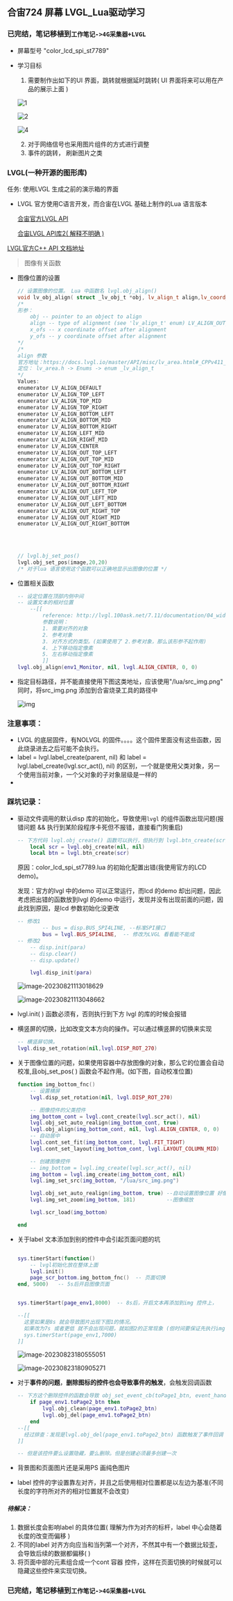 ## 合宙724 屏幕 LVGL_Lua驱动学习



### 已完结，笔记移植到`工作笔记->4G采集器+LVGL`

- 屏幕型号 "color_lcd_spi_st7789"

  



- 学习目标

  1. 需要制作出如下的UI 界面，跳转就根据延时跳转( UI 界面将来可以用在产品的展示上面 )

  ![1](https://dearliao.oss-cn-shenzhen.aliyuncs.com/Note/picture/202309061050982.jpg)

  ![2](https://dearliao.oss-cn-shenzhen.aliyuncs.com/Note/picture/202309061050983.jpg)

  ![4](https://dearliao.oss-cn-shenzhen.aliyuncs.com/Note/picture/202309061050984.jpg)

  2. 对于网络信号也采用图片组件的方式进行调整
  2. 事件的跳转， 刷新图片之类





### LVGL(一种开源的图形库)

任务: 使用LVGL 生成之前的演示箱的界面

- LVGL 官方使用C语言开发，而合宙在LVGL 基础上制作的Lua 语言版本

  [合宙官方LVGL API](https://doc.openluat.com/wiki/31?wiki_page_id=3977)

  [合宙LVGL API库2( 解释不明确 )](https://wiki.luatos.com/api/lvgl.html#)

  

[LVGL官方C++ API 文档地址](https://docs.lvgl.io/master/API/core/lv_obj_pos.html#_CPPv412lv_obj_alignP9_lv_obj_t10lv_align_t10lv_coord_t10lv_coord_t)

> 图像有关函数

- 图像位置的设置

  ```C++
  // 设置图像的位置。 Lua 中函数名 lvgl.obj_align()
  void lv_obj_align( struct _lv_obj_t *obj, lv_align_t align,lv_coord_t x_ofs, lv_coord_t y_ofs );
  /*
  形参：
      obj -- pointer to an object to align
      align -- type of alignment (see 'lv_align_t' enum) LV_ALIGN_OUT_... can't be used.
      x_ofs -- x coordinate offset after alignment
      y_ofs -- y coordinate offset after alignment
  */  
  /*
  align 参数 
  官方地址：https://docs.lvgl.io/master/API/misc/lv_area.html#_CPPv411_lv_align_t
  定位： lv_area.h -> Enums -> enum _lv_align_t
  */
  Values:
  enumerator LV_ALIGN_DEFAULT
  enumerator LV_ALIGN_TOP_LEFT
  enumerator LV_ALIGN_TOP_MID
  enumerator LV_ALIGN_TOP_RIGHT
  enumerator LV_ALIGN_BOTTOM_LEFT
  enumerator LV_ALIGN_BOTTOM_MID
  enumerator LV_ALIGN_BOTTOM_RIGHT
  enumerator LV_ALIGN_LEFT_MID
  enumerator LV_ALIGN_RIGHT_MID
  enumerator LV_ALIGN_CENTER
  enumerator LV_ALIGN_OUT_TOP_LEFT
  enumerator LV_ALIGN_OUT_TOP_MID
  enumerator LV_ALIGN_OUT_TOP_RIGHT
  enumerator LV_ALIGN_OUT_BOTTOM_LEFT
  enumerator LV_ALIGN_OUT_BOTTOM_MID
  enumerator LV_ALIGN_OUT_BOTTOM_RIGHT
  enumerator LV_ALIGN_OUT_LEFT_TOP
  enumerator LV_ALIGN_OUT_LEFT_MID
  enumerator LV_ALIGN_OUT_LEFT_BOTTOM
  enumerator LV_ALIGN_OUT_RIGHT_TOP
  enumerator LV_ALIGN_OUT_RIGHT_MID
  enumerator LV_ALIGN_OUT_RIGHT_BOTTOM
      
    
     
  ```

  ```C++
  // lvgl.bj_set_pos()
  lvgl.obj_set_pos(image,20,20)
  /* 对于lua 语言使用这个函数可以正确地显示出图像的位置 */ 
  
  
  ```




- 位置相关函数

  ```lua
  -- 设定位置在顶部内侧中间
  -- 设置文本的相对位置
      --[[
          reference: http://lvgl.100ask.net/7.11/documentation/04_widgets/01_obj.html
          参数说明：
          1. 需要对齐的对象
          2. 参考对象
          3. 对齐方式的类型。(如果使用了 2.参考对象，那么该形参不起作用)
          4. 上下移动指定像素
          5. 左右移动指定像素
          ]]
  lvgl.obj_align(env1_Monitor, nil, lvgl.ALIGN_CENTER, 0, 0) 
  
  ```

  



- 指定目标路径，并不能直接使用下图这类地址，应该使用"/lua/src_img.png" 同时，将src_img.png 添加到合宙烧录工具的路径中

  ![img](https://dearliao.oss-cn-shenzhen.aliyuncs.com/Note/picture/202308161518214.jpg)





### 注意事项：

- LVGL 的底层固件，有NOLVGL 的固件。。。。这个固件里面没有这些函数，因此烧录进去之后可能不会执行。
- label = lvgl.label_create(parent, nil) 和 label = lvgl.label_create(lvgl.scr_act(), nil) 的区别，一个就是使用父类对象，另一个使用当前对象，一个父对象的子对象层级是一样的
- 





### 踩坑记录：

- 驱动文件调用的默认disp 库的初始化，导致使用`lvgl` 的组件函数出现问题(报错问题 && 执行到某阶段程序卡死但不报错，直接看门狗重启)

  ```lua
  -- 下方代码 lvgl.obj_create() 函数可以执行，但执行到 lvgl.btn_create(scr)程序就退出，然后看门狗重启
      local scr = lvgl.obj_create(nil, nil)
      local btn = lvgl.btn_create(scr)
  ```

  原因：color_lcd_spi_st7789.lua  的初始化配置出错(我使用官方的LCD demo)。

  发现：官方的lvgl 中的demo 可以正常运行，而lcd 的demo 却出问题，因此考虑把出错的函数放到lvgl 的demo 中运行，发现并没有出现前面的问题，因此找到原因，是lcd 参数初始化没更改

  ```lua
  -- 修改1
          -- bus = disp.BUS_SPI4LINE, --标准SPI接口
          bus = lvgl.BUS_SPI4LINE,  -- 修改为LVGL 看看能不能成
  -- 修改2
      -- disp.init(para)
      -- disp.clear()
      -- disp.update()
  
      lvgl.disp_init(para)
  
  ```

  ![image-20230821113018629](https://dearliao.oss-cn-shenzhen.aliyuncs.com/Note/picture/202309061050985.png)

  ![image-20230821113048662](https://dearliao.oss-cn-shenzhen.aliyuncs.com/Note/picture/202309061050987.png)

- lvgl.init( ) 函数必须有，否则执行到下方 lvgl 的库的时候会报错



- 横竖屏的切换，比如改变文本方向的操作。可以通过横竖屏的切换来实现

  ```lua
  -- 横竖屏切换。
  lvgl.disp_set_rotation(nil,lvgl.DISP_ROT_270)
  ```
  
  

- 关于图像位置的问题，如果使用容器中存放图像的对象，那么它的位置会自动校准,且obj_set_pos( ) 函数会不起作用。(如下图，自动校准位置)

  ```lua
  function img_bottom_fnc()
      -- 设置横屏
      lvgl.disp_set_rotation(nil, lvgl.DISP_ROT_270)
  
      -- 图像控件的父类控件
      img_bottom_cont = lvgl.cont_create(lvgl.scr_act(), nil)
      lvgl.obj_set_auto_realign(img_bottom_cont, true)
      lvgl.obj_align(img_bottom_cont, nil, lvgl.ALIGN_CENTER, 0, 0)
      -- 自动居中
      lvgl.cont_set_fit(img_bottom_cont, lvgl.FIT_TIGHT)
      lvgl.cont_set_layout(img_bottom_cont, lvgl.LAYOUT_COLUMN_MID)
  
      -- 创建图像控件
      -- img_bottom = lvgl.img_create(lvgl.scr_act(), nil)
      img_bottom = lvgl.img_create(img_bottom_cont, nil)
      lvgl.img_set_src(img_bottom, "/lua/src_img.png")
  
      lvgl.obj_set_auto_realign(img_bottom, true) --自动设置图像位置 好像并没有用
      lvgl.img_set_zoom(img_bottom, 181)          --图像缩放
  
      lvgl.scr_load(img_bottom)
  
  end
  
  ```

  

- 关于label 文本添加到别的控件中会引起页面问题的坑

  ```lua
  
  sys.timerStart(function()
      -- lvgl初始化放在整体上面
      lvgl.init()
      page_scr_bottom.img_bottom_fnc()  -- 页面切换
  end, 5000)   -- 5s后开启图像页面
  
  
  sys.timerStart(page_env1,8000)  -- 8s后，开启文本再添加到img 控件上，
  
  --[[
  	这里如果是8s 就会导致图片出现下图1的情况。
  	如果改为7s 或者更低 就不会出现问题，就如图2的正常现象 (但时间要保证先执行img 生成图片控件)
  	sys.timerStart(page_env1,7000)
  ]]
  
  ```

  ![image-20230823180555051](https://dearliao.oss-cn-shenzhen.aliyuncs.com/Note/picture/202309061050988.png)

  ![image-20230823180905271](https://dearliao.oss-cn-shenzhen.aliyuncs.com/Note/picture/202309061050989.png)

  

- 对于**事件的问题**，**删除图标的控件也会导致事件的触发**，会触发回调函数

  ```lua
  -- 下方这个删除控件的函数会导致 obj_set_event_cb(toPage1_btn, event_handler) 的event_handler 回调函数被触发
      if page_env1.toPage2_btn then
          lvgl.obj_clean(page_env1.toPage2_btn)
          lvgl.obj_del(page_env1.toPage2_btn)
      end
  --[[
  	经过排查：发现是lvgl.obj_del(page_env1.toPage2_btn) 函数触发了事件回调
  ]]
  
  -- 但是该控件要么设置隐藏，要么删除。但是创建必须最多创建一次
  ```




- 背景图和页面图片还是采用PS 画纯色图片

- label 控件的字设置靠左对齐，并且之后使用相对位置都是以左边为基准(不同长度的字符所对齐的相对位置就不会改变)









##### 待解决：

1. 数据长度会影响label 的具体位置( 理解为作为对齐的标杆，label 中心会随着长度的改变而偏移 )
2. 不同的label 对齐方向应当和当列第一个对齐，不然其中有一个数据比较歪，会导致后续的数据都偏移(  )
2. 将页面中部的元素组合成一个cont 容器 控件，这样在页面切换的时候就可以隐藏这些控件来实现切换。



### 已完结，笔记移植到`工作笔记->4G采集器+LVGL`







































































